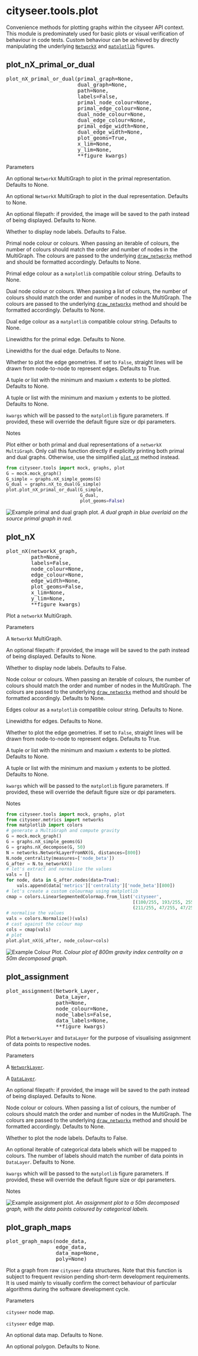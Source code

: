 # cityseer.tools.plot

Convenience methods for plotting graphs within the cityseer API context. This module is predominately used for basic plots or visual verification of behaviour in code tests. Custom behaviour can be achieved by directly manipulating the underlying [`NetworkX`](https://networkx.github.io) and [`matplotlib`](https://matplotlib.org) figures.

## plot\_nX\_primal\_or\_dual

<FuncSignature>
<pre>
plot_nX_primal_or_dual(primal_graph=None,
                       dual_graph=None,
                       path=None,
                       labels=False,
                       primal_node_colour=None,
                       primal_edge_colour=None,
                       dual_node_colour=None,
                       dual_edge_colour=None,
                       primal_edge_width=None,
                       dual_edge_width=None,
                       plot_geoms=True,
                       x_lim=None,
                       y_lim=None,
                       **figure_kwargs)
</pre>
</FuncSignature>

<FuncHeading>Parameters</FuncHeading>

<FuncElement name='primal_graph' type='nx.MultiGraph'>

An optional `NetworkX` MultiGraph to plot in the primal representation. Defaults to None.

</FuncElement>

<FuncElement name='dual_graph' type='nx.MultiGraph'>

An optional `NetworkX` MultiGraph to plot in the dual representation. Defaults to None.

</FuncElement>

<FuncElement name='path' type='str'>

An optional filepath: if provided, the image will be saved to the path instead of being displayed. Defaults to None.

</FuncElement>

<FuncElement name='labels' type='bool'>

Whether to display node labels. Defaults to False.

</FuncElement>

<FuncElement name='primal_node_colour' type='Union[str, tuple, list]'>

Primal node colour or colours. When passing an iterable of colours, the number of colours should match the order and number of nodes in the MultiGraph. The colours are passed to the underlying [`draw_networkx`](https://networkx.github.io/documentation/networkx-1.10/reference/generated/networkx.drawing.nx_pylab.draw_networkx.html#draw-networkx) method and should be formatted accordingly. Defaults to None.

</FuncElement>

<FuncElement name='primal_edge_colour' type='str'>

Primal edge colour as a `matplotlib` compatible colour string. Defaults to None.

</FuncElement>

<FuncElement name='dual_node_colour' type='Union[str, tuple, list]'>

Dual node colour or colours. When passing a list of colours, the number of colours should match the order and number of nodes in the MultiGraph. The colours are passed to the underlying [`draw_networkx`](https://networkx.github.io/documentation/networkx-1.10/reference/generated/networkx.drawing.nx_pylab.draw_networkx.html#draw-networkx) method and should be formatted accordingly. Defaults to None.

</FuncElement>

<FuncElement name='dual_edge_colour' type='str'>

Dual edge colour as a `matplotlib` compatible colour string. Defaults to None.

</FuncElement>

<FuncElement name='primal_edge_width' type='Union[int, float]'>

Linewidths for the primal edge. Defaults to None.

</FuncElement>

<FuncElement name='dual_edge_width' type='Union[int, float]'>

Linewidths for the dual edge. Defaults to None.

</FuncElement>

<FuncElement name='plot_geoms' type='bool'>

Whether to plot the edge geometries. If set to `False`, straight lines will be drawn from node-to-node to represent edges. Defaults to True.

</FuncElement>

<FuncElement name='x_lim' type='Union[tuple, list]'>

A tuple or list with the minimum and maxium `x` extents to be plotted. Defaults to None.

</FuncElement>

<FuncElement name='y_lim' type='Union[tuple, list]'>

A tuple or list with the minimum and maxium `y` extents to be plotted. Defaults to None.

</FuncElement>

<FuncElement name='figure_kwargs' type='None'>

`kwargs` which will be passed to the `matplotlib` figure parameters. If provided, these will override the default figure size or dpi parameters.

</FuncElement>

<FuncHeading>Notes</FuncHeading>

Plot either or both primal and dual representations of a `networkX MultiGraph`. Only call this function directly if explicitly printing both primal and dual graphs. Otherwise, use the simplified [`plot_nX`](plot/#plot-nx) method instead.

```py
from cityseer.tools import mock, graphs, plot
G = mock.mock_graph()
G_simple = graphs.nX_simple_geoms(G)
G_dual = graphs.nX_to_dual(G_simple)
plot.plot_nX_primal_or_dual(G_simple,
                            G_dual,
                            plot_geoms=False)
```

![Example primal and dual graph plot.](../../src/assets/plots/images/graph_dual.png)
_A dual graph in blue overlaid on the source primal graph in red._

## plot\_nX

<FuncSignature>
<pre>
plot_nX(networkX_graph,
        path=None,
        labels=False,
        node_colour=None,
        edge_colour=None,
        edge_width=None,
        plot_geoms=False,
        x_lim=None,
        y_lim=None,
        **figure_kwargs)
</pre>
</FuncSignature>

Plot a `networkX` MultiGraph.

<FuncHeading>Parameters</FuncHeading>

<FuncElement name='networkX_graph' type='nx.MultiGraph'>

A `NetworkX` MultiGraph.

</FuncElement>

<FuncElement name='path' type='str'>

An optional filepath: if provided, the image will be saved to the path instead of being displayed. Defaults to None.

</FuncElement>

<FuncElement name='labels' type='bool'>

Whether to display node labels. Defaults to False.

</FuncElement>

<FuncElement name='node_colour' type='Union[str, tuple, list]'>

Node colour or colours. When passing an iterable of colours, the number of colours should match the order and number of nodes in the MultiGraph. The colours are passed to the underlying [`draw_networkx`](https://networkx.github.io/documentation/networkx-1.10/reference/generated/networkx.drawing.nx_pylab.draw_networkx.html#draw-networkx) method and should be formatted accordingly. Defaults to None.

</FuncElement>

<FuncElement name='edge_colour' type='Union[str, tuple, list]'>

Edges colour as a `matplotlib` compatible colour string. Defaults to None.

</FuncElement>

<FuncElement name='edge_width' type='Union[int, float]'>

Linewidths for edges. Defaults to None.

</FuncElement>

<FuncElement name='plot_geoms' type='bool'>

Whether to plot the edge geometries. If set to `False`, straight lines will be drawn from node-to-node to represent edges. Defaults to True.

</FuncElement>

<FuncElement name='x_lim' type='Union[tuple, list]'>

A tuple or list with the minimum and maxium `x` extents to be plotted. Defaults to None.

</FuncElement>

<FuncElement name='y_lim' type='Union[tuple, list]'>

A tuple or list with the minimum and maxium `y` extents to be plotted. Defaults to None.

</FuncElement>

<FuncElement name='figure_kwargs' type='None'>

`kwargs` which will be passed to the `matplotlib` figure parameters. If provided, these will override the default figure size or dpi parameters.

</FuncElement>

<FuncHeading>Notes</FuncHeading>

```py
from cityseer.tools import mock, graphs, plot
from cityseer.metrics import networks
from matplotlib import colors
# generate a MultiGraph and compute gravity
G = mock.mock_graph()
G = graphs.nX_simple_geoms(G)
G = graphs.nX_decompose(G, 50)
N = networks.NetworkLayerFromNX(G, distances=[800])
N.node_centrality(measures=['node_beta'])
G_after = N.to_networkX()
# let's extract and normalise the values
vals = []
for node, data in G_after.nodes(data=True):
    vals.append(data['metrics']['centrality']['node_beta'][800])
# let's create a custom colourmap using matplotlib
cmap = colors.LinearSegmentedColormap.from_list('cityseer',
                                                [(100/255, 193/255, 255/255, 255/255),
                                                (211/255, 47/255, 47/255, 1/255)])
# normalise the values
vals = colors.Normalize()(vals)
# cast against the colour map
cols = cmap(vals)
# plot
plot.plot_nX(G_after, node_colour=cols)
```

![Example Colour Plot.](../../src/assets/plots/images/graph_colour.png)
_Colour plot of 800m gravity index centrality on a 50m decomposed graph._

## plot\_assignment

<FuncSignature>
<pre>
plot_assignment(Network_Layer,
                Data_Layer,
                path=None,
                node_colour=None,
                node_labels=False,
                data_labels=None,
                **figure_kwargs)
</pre>
</FuncSignature>

Plot a `NetworkLayer` and `DataLayer` for the purpose of visualising assignment of data points to respective nodes.

<FuncHeading>Parameters</FuncHeading>

<FuncElement name='Network_Layer' type='None'>

A [`NetworkLayer`](/metrics/networks/#class-networklayer).

</FuncElement>

<FuncElement name='Data_Layer' type='None'>

A [`DataLayer`](/metrics/layers/#class-datalayer).

</FuncElement>

<FuncElement name='path' type='str'>

An optional filepath: if provided, the image will be saved to the path instead of being displayed. Defaults to None.

</FuncElement>

<FuncElement name='node_colour' type='Union[list, tuple, np.ndarray]'>

Node colour or colours. When passing a list of colours, the number of colours should match the order and number of nodes in the MultiGraph. The colours are passed to the underlying [`draw_networkx`](https://networkx.github.io/documentation/networkx-1.10/reference/generated/networkx.drawing.nx_pylab.draw_networkx.html#draw-networkx) method and should be formatted accordingly. Defaults to None.

</FuncElement>

<FuncElement name='node_labels' type='bool'>

Whether to plot the node labels. Defaults to False.

</FuncElement>

<FuncElement name='data_labels' type='Union[list, tuple, np.ndarray]'>

An optional iterable of categorical data labels which will be mapped to colours. The number of labels should match the number of data points in `DataLayer`. Defaults to None.

</FuncElement>

<FuncElement name='figure_kwargs' type='None'>

`kwargs` which will be passed to the `matplotlib` figure parameters. If provided, these will override the default figure size or dpi parameters.

</FuncElement>

<FuncHeading>Notes</FuncHeading>

![Example assignment plot.](../../src/assets/plots/images/assignment_plot.png)
_An assignment plot to a 50m decomposed graph, with the data points coloured by categorical labels._

## plot\_graph\_maps

<FuncSignature>
<pre>
plot_graph_maps(node_data,
                edge_data,
                data_map=None,
                poly=None)
</pre>
</FuncSignature>

Plot a graph from raw `cityseer` data structures. Note that this function is subject to frequent revision pending short-term development requirements. It is used mainly to visually confirm the correct behaviour of particular algorithms during the software development cycle.

<FuncHeading>Parameters</FuncHeading>

<FuncElement name='node_data' type='np.ndarray'>

`cityseer` node map.

</FuncElement>

<FuncElement name='edge_data' type='np.ndarray'>

`cityseer` edge map.

</FuncElement>

<FuncElement name='data_map' type='np.ndarray'>

An optional data map. Defaults to None.

</FuncElement>

<FuncElement name='poly' type='geometry.Polygon'>

An optional polygon. Defaults to None.

</FuncElement>
